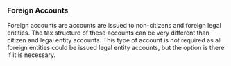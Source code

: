 
### Foreign Accounts



Foreign accounts are accounts are issued to non-citizens and foreign legal entities. The tax structure of these accounts can be very different than citizen and legal entity accounts. This type of account is not required as all foreign entities could be issued legal entity accounts, but the option is there if it is necessary.

